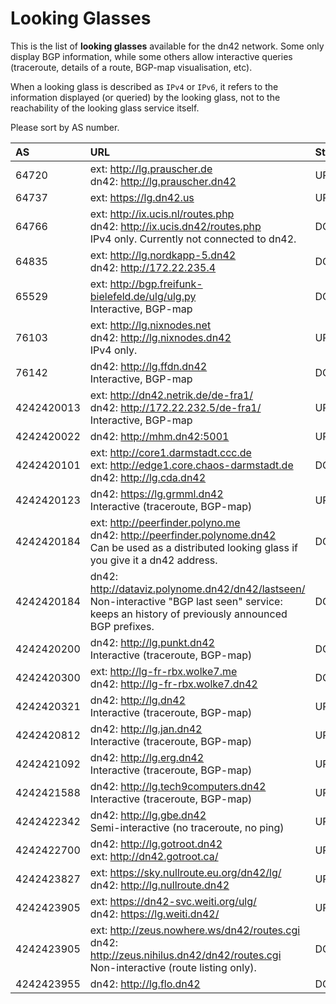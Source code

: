 # Looking Glasses

This is the list of **looking glasses** available for the dn42 network. Some only display BGP information, while some others allow interactive queries (traceroute, details of a route, BGP-map visualisation, etc).

When a looking glass is described as `IPv4` or `IPv6`, it refers to the information displayed (or queried) by the looking glass, not to the reachability of the looking glass service itself.

Please sort by AS number.

| AS | URL | Status |
|:-- |:--- |:------ |
| 64720 | ext: http://lg.prauscher.de <br> dn42: http://lg.prauscher.dn42 | UP |
| 64737 | ext: https://lg.dn42.us | UP |
| 64766 | ext: http://ix.ucis.nl/routes.php <br> dn42: http://ix.ucis.dn42/routes.php <br> IPv4 only. Currently not connected to dn42. | DOWN |
| 64835 | ext: http://lg.nordkapp-5.dn42 <br> dn42: http://172.22.235.4 | DOWN |
| 65529 | ext: http://bgp.freifunk-bielefeld.de/ulg/ulg.py <br> Interactive, BGP-map | DOWN |
| 76103 | ext: http://lg.nixnodes.net <br> dn42: http://lg.nixnodes.dn42 <br> IPv4 only. | UP |
| 76142 | dn42: http://lg.ffdn.dn42 <br> Interactive, BGP-map | DOWN |
| 4242420013 | ext: http://dn42.netrik.de/de-fra1/ <br> dn42: http://172.22.232.5/de-fra1/ <br> Interactive, BGP-map | UP |
| 4242420022 | dn42: http://mhm.dn42:5001 | UP |
| 4242420101 | ext: http://core1.darmstadt.ccc.de <br> ext: http://edge1.core.chaos-darmstadt.de <br> dn42: http://lg.cda.dn42 | DOWN |
| 4242420123 | dn42: https://lg.grmml.dn42 <br> Interactive (traceroute, BGP-map) | UP |
| 4242420184 | ext: http://peerfinder.polyno.me <br> dn42: http://peerfinder.polynome.dn42 <br> Can be used as a distributed looking glass if you give it a dn42 address. | DOWN |
| 4242420184 | dn42: http://dataviz.polynome.dn42/dn42/lastseen/ <br> Non-interactive "BGP last seen" service: keeps an history of previously announced BGP prefixes. | DOWN |
| 4242420200 | dn42: http://lg.punkt.dn42 <br> Interactive (traceroute, BGP-map) | DOWN |
| 4242420300 | ext: http://lg-fr-rbx.wolke7.me <br> dn42: http://lg-fr-rbx.wolke7.dn42 | DOWN |
| 4242420321 | dn42: http://lg.dn42 <br> Interactive (traceroute, BGP-map) | UP |
| 4242420812 | dn42: http://lg.jan.dn42 <br> Interactive (traceroute, BGP-map) | UP |
| 4242421092 | dn42: http://lg.erg.dn42 <br> Interactive (traceroute, BGP-map) | UP |
| 4242421588 | dn42: http://lg.tech9computers.dn42 <br> Interactive (traceroute, BGP-map) | UP |
| 4242422342 | dn42: http://lg.gbe.dn42 <br> Semi-interactive (no traceroute, no ping) | UP |
| 4242422700 | dn42: http://lg.gotroot.dn42 <br> ext: http://dn42.gotroot.ca/ | UP |
| 4242423827 | ext: https://sky.nullroute.eu.org/dn42/lg/ <br> dn42: http://lg.nullroute.dn42 | UP |
| 4242423905 | ext: https://dn42-svc.weiti.org/ulg/ <br> dn42: https://lg.weiti.dn42/ | UP |
| 4242423905 | ext: http://zeus.nowhere.ws/dn42/routes.cgi <br> dn42: http://zeus.nihilus.dn42/dn42/routes.cgi <br> Non-interactive (route listing only). | DOWN |
| 4242423955 | dn42: http://lg.flo.dn42 | DOWN |